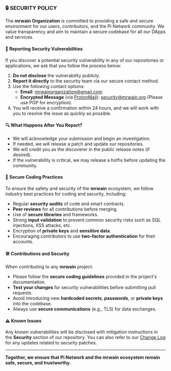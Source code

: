 ### 🔒 SECURITY POLICY

The **mrwain Organization** is committed to providing a safe and secure environment for our users, contributors, and the Pi Network community. We value transparency and aim to maintain a secure codebase for all our DApps and services.

#### 🚨 Reporting Security Vulnerabilities

If you discover a potential security vulnerability in any of our repositories or applications, we ask that you follow the process below:

1. **Do not disclose** the vulnerability publicly.
2. **Report it directly** to the security team via our secure contact method.
3. Use the following contact options:
    - **Email**: mrwainorganization@gmail.com
    - **Encrypted Message** (via [ProtonMail](https://protonmail.com)): security@mrwain.org (Please use PGP for encryption).
4. You will receive a confirmation within 24 hours, and we will work with you to resolve the issue as quickly as possible.

#### 🔍 What Happens After You Report?

- We will acknowledge your submission and begin an investigation.
- If needed, we will release a patch and update our repositories.
- We will credit you as the discoverer in the public release notes (if desired).
- If the vulnerability is critical, we may release a hotfix before updating the community.

#### 🔐 Secure Coding Practices

To ensure the safety and security of the **mrwain** ecosystem, we follow industry best practices for coding and security, including:
- Regular **security audits** of code and smart contracts.
- **Peer reviews** for all contributions before merging.
- Use of **secure libraries** and frameworks.
- Strong **input validation** to prevent common security risks such as SQL injections, XSS attacks, etc.
- Encryption of **private keys** and **sensitive data**.
- Encouraging contributors to use **two-factor authentication** for their accounts.

#### 🛠️ Contributions and Security

When contributing to any **mrwain** project:
- Please follow the **secure coding guidelines** provided in the project's documentation.
- **Test your changes** for security vulnerabilities before submitting pull requests.
- Avoid introducing new **hardcoded secrets**, **passwords**, or **private keys** into the codebase.
- Always use **secure communications** (e.g., TLS) for data exchanges.

#### ⚠️ Known Issues

Any known vulnerabilities will be disclosed with mitigation instructions in the **Security** section of our repository. You can also refer to our [Change Log](CHANGELOG.md) for any updates related to security patches.

---

**Together, we ensure that Pi Network and the mrwain ecosystem remain safe, secure, and trustworthy.**
